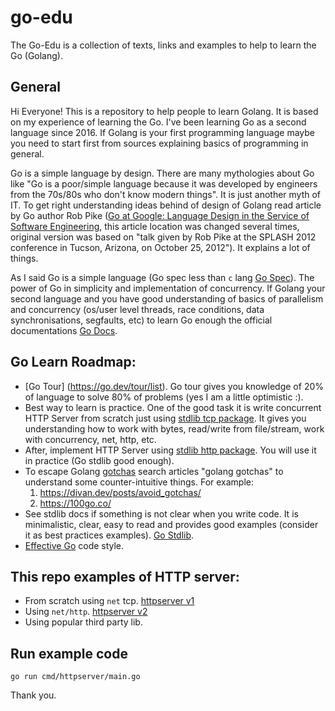 # go-edu
The Go-Edu is a collection of texts, links and examples to help to learn the Go (Golang).

## General
Hi Everyone! This is a repository to help people to learn Golang. It is based on my experience of learning the Go. I've been learning Go as a second language since 2016. If Golang is your first programming language maybe you need to start first from sources explaining basics of programming in general.

Go is a simple language by design. There are many mythologies about Go like "Go is a poor/simple language because it was developed by engineers from the 70s/80s who don't know modern things". It is just another myth of IT. To get right understanding ideas behind of design of Golang read article by Go author Rob Pike ([Go at Google: Language Design in the Service of Software Engineering](https://go.dev/talks/2012/splash.article), this article location was changed several times, original version was based on "talk given by Rob Pike at the SPLASH 2012 conference in Tucson, Arizona, on October 25, 2012"). It explains a lot of things.

As I said Go is a simple language (Go spec less than `c` lang [Go Spec](https://go.dev/ref/spec)). The power of Go in simplicity and implementation of concurrency. If Golang your second language and you have good understanding of basics of parallelism and concurrency (os/user level threads, race conditions, data synchronisations, segfaults, etc) to learn Go enough the official documentations [Go Docs](https://go.dev/doc/).

## Go Learn Roadmap:
* [Go Tour] (https://go.dev/tour/list). Go tour gives you knowledge of 20% of language to solve 80% of problems (yes I am a little optimistic :).
* Best way to learn is practice. One of the good task it is write concurrent HTTP Server from scratch just using [stdlib tcp package](https://pkg.go.dev/net#example-Listener). It gives you understanding how to work with bytes, read/write from file/stream, work with concurrency, net, http, etc.
* After, implement HTTP Server using [stdlib http package](https://pkg.go.dev/net/http). You will use it in practice (Go stdlib good enough).
* To escape Golang [gotchas](https://en.wikipedia.org/wiki/Gotcha_(programming)) search articles "golang gotchas" to understand some  counter-intuitive things. For example:
    1. https://divan.dev/posts/avoid_gotchas/
    1. https://100go.co/
* See stdlib docs if something is not clear when you write code. It is minimalistic, clear, easy to read and provides good examples (consider it as best practices examples). [Go Stdlib](https://pkg.go.dev/std).
* [Effective Go](https://go.dev/doc/effective_go) code style.

## This repo examples of HTTP server:
* From scratch using `net` tcp. [httpserver v1](./internal/httpserverv1/)
* Using `net/http`. [httpserver v2](./internal/httpserverv2/)
* Using popular third party lib.

## Run example code
```
go run cmd/httpserver/main.go
```

Thank you.
